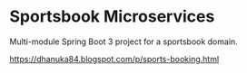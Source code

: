 # Sportsbook Microservices

Multi-module Spring Boot 3 project for a sportsbook domain.

https://dhanuka84.blogspot.com/p/sports-booking.html


